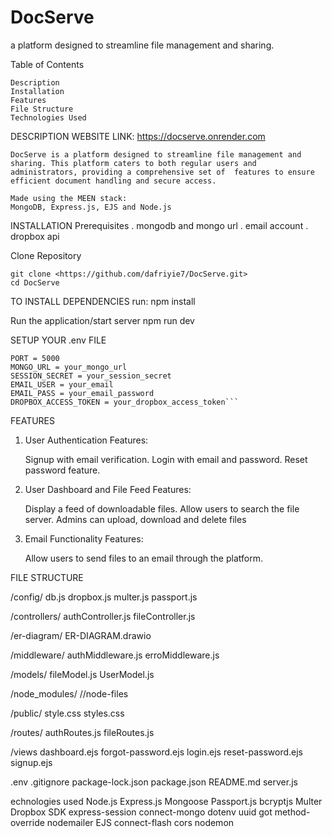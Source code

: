 # DocServe

a platform designed to streamline file management and sharing.

Table of Contents

    Description
    Installation
    Features
    File Structure
    Technologies Used

DESCRIPTION
    WEBSITE LINK: <https://docserve.onrender.com>

    DocServe is a platform designed to streamline file management and sharing. This platform caters to both regular users and administrators, providing a comprehensive set of  features to ensure efficient document handling and secure access.

    Made using the MEEN stack:
    MongoDB, Express.js, EJS and Node.js

INSTALLATION
Prerequisites
    . mongodb and mongo url
    . email account
    . dropbox api

Clone Repository

    git clone <https://github.com/dafriyie7/DocServe.git>
    cd DocServe

TO INSTALL DEPENDENCIES
    run: npm install

Run the application/start server
    npm run dev

SETUP YOUR .env FILE

    PORT = 5000
    MONGO_URL = your_mongo_url
    SESSION_SECRET = your_session_secret
    EMAIL_USER = your_email
    EMAIL_PASS = your_email_password
    DROPBOX_ACCESS_TOKEN = your_dropbox_access_token```

FEATURES

1. User Authentication
Features:

    Signup with email verification.
    Login with email and password.
    Reset password feature.
2. User Dashboard and File Feed
Features:

    Display a feed of downloadable files.
    Allow users to search the file server.
    Admins can upload, download and delete files
3. Email Functionality
Features:

    Allow users to send files to an email through the platform.

FILE STRUCTURE

/config/
    db.js
    dropbox.js
    multer.js
    passport.js

/controllers/
    authController.js
    fileController.js

/er-diagram/
    ER-DIAGRAM.drawio

/middleware/
    authMiddleware.js
    erroMiddleware.js

/models/
    fileModel.js
    UserModel.js

/node_modules/
    //node-files

/public/
    style.css
    styles.css

/routes/
    authRoutes.js
    fileRoutes.js

/views
    dashboard.ejs
    forgot-password.ejs
    login.ejs
    reset-password.ejs
    signup.ejs

.env
.gitignore
package-lock.json
package.json
README.md
server.js

echnologies used
    Node.js
    Express.js
    Mongoose
    Passport.js
    bcryptjs
    Multer
    Dropbox SDK
    express-session
    connect-mongo
    dotenv
    uuid
    got
    method-override
    nodemailer
    EJS
    connect-flash
    cors
    nodemon
